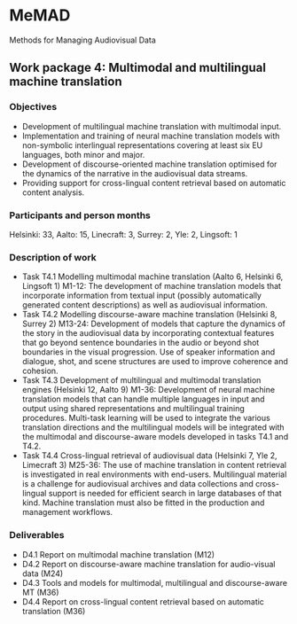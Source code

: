 # MeMAD

Methods for Managing Audiovisual Data

## Work package 4: Multimodal and multilingual machine translation

### Objectives

* Development of multilingual machine translation with multimodal input.
* Implementation and training of neural machine translation models with non-symbolic interlingual representations covering at least six EU languages, both minor and major.
* Development of discourse-oriented machine translation optimised for the dynamics of the narrative in the audiovisual data streams.
* Providing support for cross-lingual content retrieval based on automatic content analysis.

### Participants and person months

Helsinki: 33, Aalto: 15, Linecraft: 3, Surrey: 2, Yle: 2, Lingsoft: 1

### Description of work

* Task T4.1 Modelling multimodal machine translation (Aalto 6, Helsinki 6, Lingsoft 1) M1-12: The development of machine translation models that incorporate information from textual input (possibly automatically generated content descriptions) as well as audiovisual information.
* Task T4.2 Modelling discourse-aware machine translation (Helsinki 8, Surrey 2) M13-24: Development of models that capture the dynamics of the story in the audiovisual data by incorporating contextual features that go beyond sentence boundaries in the audio or beyond shot boundaries in the visual progression. Use of speaker information and dialogue, shot, and scene structures are used to improve coherence and cohesion.
* Task T4.3 Development of multilingual and multimodal translation engines (Helsinki 12, Aalto 9) M1-36: Development of neural machine translation models that can handle multiple languages in input and output using shared representations and multilingual training procedures. Multi-task learning will be used to integrate the various translation directions and the multilingual models will be integrated with the multimodal and discourse-aware models developed in tasks T4.1 and T4.2.
* Task T4.4 Cross-lingual retrieval of audiovisual data (Helsinki 7, Yle 2, Limecraft 3) M25-36: The use of machine translation in content retrieval is investigated in real environments with end-users. Multilingual material is a challenge for audiovisual archives and data collections and cross-lingual support is needed for efficient search in large databases of that kind. Machine translation must also be fitted in the production and management workflows.

### Deliverables

* D4.1 Report on multimodal machine translation (M12)
* D4.2 Report on discourse-aware machine translation for audio-visual data (M24) 
* D4.3 Tools and models for multimodal, multilingual and discourse-aware MT (M36)
* D4.4 Report on cross-lingual content retrieval based on automatic translation (M36)

